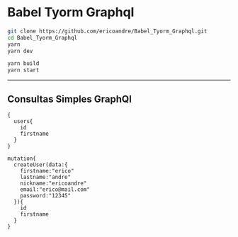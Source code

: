 # Babel Tyorm Graphql

```bash
git clone https://github.com/ericoandre/Babel_Tyorm_Graphql.git
cd Babel_Tyorm_Graphql
yarn
yarn dev

yarn build 
yarn start
```
<hr>

## Consultas Simples GraphQl  

```
{
  users{
    id
    firstname
  }
}
```

```
mutation{
  createUser(data:{
    firstname:"erico"
    lastname:"andre"
    nickname:"ericoandre"
    email:"erico@mail.com"
    password:"12345"
  }){
    id
    firstname
  }
}
```
